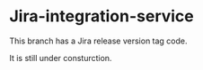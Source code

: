 # Jira-integration-service

This branch has a Jira release version tag code.

It is still under consturction.
